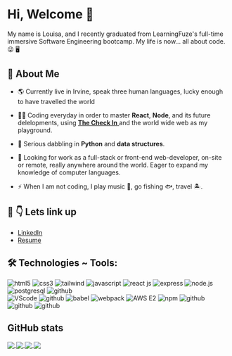 # Hi, Welcome 👋
 My name is Louisa, and I recently graduated from LearningFuze's full-time immersive Software Engineering bootcamp. 
 My life is now... all about code. :stuck_out_tongue_winking_eye:	:desktop_computer:
## :mag_right: About Me
* :earth_americas: Currently live in Irvine, speak three human languages, lucky enough to have travelled the world	
* :woman_technologist: Coding everyday in order to master **React**, **Node**, and its future delelopments, using [**The Check In** ](https://the-check-in.louisawhitaker.com/)and the world wide web as my playground. 
* :brain: Serious dabbling in **Python** and **data structures**. 

* :briefcase: Looking for work as a full-stack or front-end web-developer, on-site or remote, really anywhere around the world. Eager to expand my knowledge of computer languages.
* ⚡ When I am not coding, I play music :microphone:, go fishing :fish:, travel :desert_island:.


## 🚀 :point_down: Lets link up
* [LinkedIn](https://www.linkedin.com/in/louisa-whitaker/)
* [Resume](https://flowcv.com/resume/fkodbpiw88)


## 🛠️ Technologies ~ Tools:
<div class="tech" align=left>
  <img src="https://img.shields.io/badge/-HTML5-red?logo=html5&logoColor=white" alt="html5"/>
  <img src="https://img.shields.io/badge/-CSS3-blue?logo=css3&logoColor=white" alt="css3"/>
  <img src="https://img.shields.io/badge/-Bootstrap-6440CE?logo=bootstrap&logoColor=white" alt="tailwind"/>
  <img src="https://img.shields.io/badge/-JavaScript-444?logo=javascript&logoColor=yellow" alt="javascript"/>
  <img src="https://img.shields.io/badge/-React-3c4156?logo=react&logoColor=61DAFB" alt="react js"/>
  <img src="https://img.shields.io/badge/-EXPRESS-000?logo=express&logoColor=white" alt="express"/>
  <img src="https://img.shields.io/badge/-NODEJS-339933?logo=node.js&logoColor=white" alt="node.js"/>
  <img src="https://img.shields.io/badge/-PostgreSQL-396EA3?logo=postgresql&logoColor=white" alt="postgresql"/>
    <img src="https://img.shields.io/badge/-Python-plue?logo=python&logoColor=white" alt="github"/>

  <br>
  
  <img src="https://img.shields.io/badge/-VSCode-2B3A42?logo=visualstudiocode&logoColor=white" alt="VScode"/>
  <img src="https://img.shields.io/badge/-Figma-pink?logo=figma&logoColor=white" alt="github"/>
  <img src="https://img.shields.io/badge/-Babel-444?logo=babel&logoColor=yellow" alt="babel"/>
  <img src="https://img.shields.io/badge/-Webpack-2B3A42?logo=webpack&logoColor=8DD6F9" alt="webpack"/>
  <img src="https://img.shields.io/badge/-AWS E2-green?logo=amazonaws&logoColor=white" alt="AWS E2"/>

  <img src="https://img.shields.io/badge/-AWS Bucket-BC432B?logo=amazonaws&logoColor=white" alt="npm"/>

  <img src="https://img.shields.io/badge/-GitHub-000?logo=github&logoColor=white" alt="github"/>
  <img src="https://img.shields.io/badge/-Docker-yellow?logo=docker&logoColor=white" alt="github"/>
  <img src="https://img.shields.io/badge/-Ubuntu-purple?logo=ubuntu&logoColor=white" alt="github"/>

  
</div>


## GitHub stats
<a href="https://github.com/louiewhitz">
<img align="center" src="https://github-readme-stats.vercel.app/api?username=louiewhitz&hide=stars&show_icons=true&theme=transparent&include_all_commits=true&count_private=true">
</a>
<a href="https://github.com/louiewhitz">
<img align="center" src="https://github-readme-stats.vercel.app/api/top-langs/?username=louiewhitz&layout=compact">
</a>

<a href="https://github.com/louiewhitz/the-check-in">
  <img align="center" src="https://github-readme-stats.vercel.app/api/pin/?username=louiewhitz&repo=the-check-in&show_owner=true" />
</a>
<a href="https://github.com/louiewhitz/the-check-in">
  <img align="center" src="https://github-readme-stats.vercel.app/api/pin/?username=louiewhitz&repo=capture-nasa&show_owner=true" />
</a>
